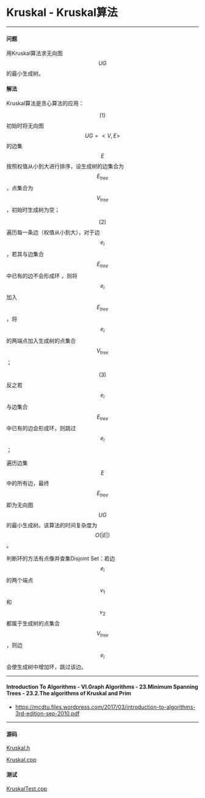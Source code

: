 <script type="text/javascript" src="https://cdnjs.cloudflare.com/ajax/libs/mathjax/2.7.1/MathJax.js?config=TeX-AMS-MML_HTMLorMML"></script>

# Kruskal - Kruskal算法

--------

#### 问题

用Kruskal算法求无向图$$ UG $$的最小生成树。

#### 解法

Kruskal算法是贪心算法的应用：

$$ (1) $$ 初始时将无向图$$ UG = <V, E> $$的边集$$ E $$按照权值从小到大进行排序，设生成树的边集合为$$ E_{tree} $$，点集合为$$ V_{tree} $$，初始时生成树为空；

$$ (2) $$ 遍历每一条边（权值从小到大），对于边$$ e_i $$，若其与边集合$$ E_{tree} $$中已有的边不会形成环 ，则将$$ e_i $$加入$$ E_{tree} $$，将$$ e_i $$的两端点加入生成树的点集合$$ V_{tree} $$；

$$ (3) $$ 反之若$$ e_i $$与边集合$$ E_{tree} $$中已有的边会形成环，则跳过$$ e_i $$；

遍历边集$$ E $$中的所有边，最终$$ E_{tree} $$即为无向图$$ UG $$的最小生成树。该算法的时间复杂度为$$ O(|E|) $$。

判断环的方法有点像并查集Disjoint Set：若边$$ e_i $$的两个端点$$ v_1 $$和$$ v_2 $$都属于生成树的点集合$$ V_{tree} $$，则边$$ e_i $$会使生成树中增加环，跳过该边。

--------

#### Introduction To Algorithms - VI.Graph Algorithms - 23.Minimum Spanning Trees - 23.2.The algorithms of Kruskal and Prim

* https://mcdtu.files.wordpress.com/2017/03/introduction-to-algorithms-3rd-edition-sep-2010.pdf

--------

#### 源码

[Kruskal.h](https://github.com/linrongbin16/Way-to-Algorithm/blob/master/src/GraphTheory/MinimumSpanningTree/Kruskal.h)

[Kruskal.cpp](https://github.com/linrongbin16/Way-to-Algorithm/blob/master/src/GraphTheory/MinimumSpanningTree/Kruskal.cpp)

#### 测试

[KruskalTest.cpp](https://github.com/linrongbin16/Way-to-Algorithm/blob/master/src/GraphTheory/MinimumSpanningTree/KruskalTest.cpp)

